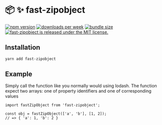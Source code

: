 # :package: :sparkles: fast-zipobject

<p>
  <a href="https://www.npmjs.com/package/fast-zipobject"><img src="https://badge.fury.io/js/fast-zipobject.svg" alt="npm version"></a>
  <a href="https://www.npmjs.com/package/fast-zipobject"><img src="https://img.shields.io/npm/dw/fast-zipobject" alt="downloads per week"></a>
  <a href="https://bundlephobia.com/result?p=fast-zipobject"><img src="https://img.shields.io/bundlephobia/min/fast-zipobject" alt="bundle size"></a>
  <a href="https://github.com/iliasbhal/fast-zipobject/blob/main/LICENSE">
    <img src="https://img.shields.io/badge/license-MIT-blue.svg" alt="fast-zipobject is released under the MIT license." />
  </a>
</p>

## Installation
```bash
yarn add fast-zipobject
```
## Example

Simply call the function like you normally would using lodash.
The function expect two arrays: one of property identifiers and one of corresponding values

```tsx
import fastZipObject from 'fast-zipobject';

const obj = fastZipObject(['a', 'b'], [1, 2]);
// => { 'a': 1, 'b': 2 }
```
